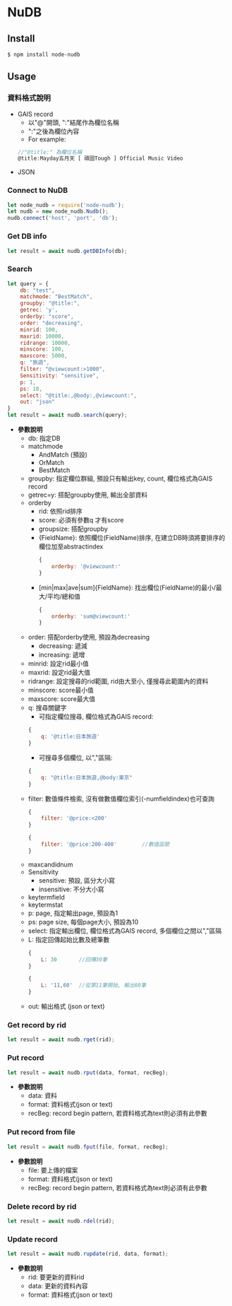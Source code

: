 # NuDB
## Install
```bash
$ npm install node-nudb
```

## Usage
### 資料格式說明
- GAIS record 
	- 以"@"開頭, ":"結尾作為欄位名稱
	- ":"之後為欄位內容
	- For example: 
	```js
	//"@title:" 為欄位名稱
	@title:Mayday五月天 [ 頑固Tough ] Official Music Video
	```
- JSON

### Connect to NuDB
```js
let node_nudb = require('node-nudb');
let nudb = new node_nudb.Nudb();
nudb.connect('host', 'port', 'db');
```

### Get DB info
```js
let result = await nudb.getDBInfo(db);
```

### Search
```js
let query = {
	db: "test",
	matchmode: "BestMatch",
	groupby: "@title:",
	getrec: 'y',
	orderby: "score",
	order: "decreasing",
	minrid: 100,
	maxrid: 10000,
	ridrange: 10000,
	minscore: 100,
	maxscore: 5000,
	q: "旅遊",
	filter: "@viewcount:>1000",
	Sensitivity: "sensitive",
	p: 1,
	ps: 10,
	select: "@title:,@body:,@viewcount:",
	out: "json"
}
let result = await nudb.search(query);
```

- **參數說明**
	- db: 指定DB
	- matchmode
		- AndMatch (預設)
		- OrMatch
		- BestMatch
	- groupby: 指定欄位群組, 預設只有輸出key, count, 欄位格式為GAIS record
	- getrec=y: 搭配groupby使用, 輸出全部資料
	- orderby
		- rid: 依照rid排序
		- score: 必須有參數q 才有score
		- groupsize: 搭配groupby
		- {FieldName}: 依照欄位(FieldName)排序, 在建立DB時須將要排序的欄位加至abstractindex 
			```js
			{ 
				orderby: '@viewcount:' 
			}
			```
		- [min|max|ave|sum]{FieldName}: 找出欄位(FieldName)的最小/最大/平均/總和值  
			```js
			{ 
				orderby: 'sum@viewcount:' 
			}
			```
	- order: 搭配orderby使用, 預設為decreasing
		- decreasing: 遞減
		- increasing: 遞增
	- minrid: 設定rid最小值
	- maxrid: 設定rid最大值
	- ridrange: 設定搜尋的rid範圍, rid由大至小, 僅搜尋此範圍內的資料
	- minscore: score最小值
	- maxscore: score最大值
	- q: 搜尋關鍵字
		- 可指定欄位搜尋, 欄位格式為GAIS record: 
		```js
		{
			q: '@title:日本旅遊'
		}
		```
		- 可搜尋多個欄位, 以","區隔:
		```js
		{
			q: "@title:日本旅遊,@body:東京"
		}
		```
	- filter: 數值條件檢索, 沒有做數值欄位索引(-numfieldindex)也可查詢
		```js
		{
			filter: '@price:<200'		
		}	
		```
		```js
		{
			filter: '@price:200-400'		//數值區間
		}
		```
	- maxcandidnum
	- Sensitivity
		- sensitive: 預設, 區分大小寫
		- insensitive: 不分大小寫
	- keytermfield
	- keytermstat
	- p: page, 指定輸出page, 預設為1
	- ps: page size, 每個page大小, 預設為10
	- select: 指定輸出欄位, 欄位格式為GAIS record, 多個欄位之間以","區隔
	- L: 指定回傳起始比數及總筆數
		```js
		{
			L: 30		//回傳30筆
		}
		```
		```js
		{
			L: '11,60'	//從第11筆開始, 輸出60筆
		}
		```
	- out: 輸出格式 (json or text)

### Get record by rid
```js
let result = await nudb.rget(rid);
```

### Put record
```js
let result = await nudb.rput(data, format, recBeg);
```
- **參數說明**
	- data: 資料
	- format: 資料格式(json or text)
	- recBeg: record begin pattern, 若資料格式為text則必須有此參數

### Put record from file
```js
let result = await nudb.fput(file, format, recBeg);
```
- **參數說明**
	- file: 要上傳的檔案
	- format: 資料格式(json or text)
	- recBeg: record begin pattern, 若資料格式為text則必須有此參數

### Delete record by rid
```js
let result = await nudb.rdel(rid);
```

### Update record
```js
let result = await nudb.rupdate(rid, data, format);
```
- **參數說明**
	- rid: 要更新的資料rid
	- data: 更新的資料內容
	- format: 資料格式(json or text)